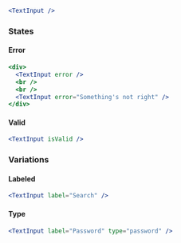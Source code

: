 ```jsx
<TextInput />
```

### States

#### Error

```jsx
<div>
  <TextInput error />
  <br />
  <br />
  <TextInput error="Something's not right" />
</div>
```

#### Valid

```jsx
<TextInput isValid />
```

### Variations

#### Labeled

```jsx
<TextInput label="Search" />
```

#### Type

```jsx
<TextInput label="Password" type="password" />
```
